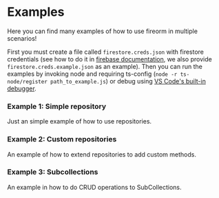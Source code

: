 # Examples

Here you can find many examples of how to use fireorm in multiple scenarios!

First you must create a file called `firestore.creds.json` with firestore credentials (see how to do it in [firebase documentation](https://firebase.google.com/docs/web/setup), we also provide `firestore.creds.example.json` as an example). Then you can run the examples by invoking node and requiring ts-config (`node -r ts-node/register path_to_example.js`) or debug using [VS Code's built-in debugger](https://code.visualstudio.com/docs/editor/debugging).

### Example 1: Simple repository

Just an simple example of how to use repositories.

### Example 2: Custom repositories

An example of how to extend repositories to add custom methods.

### Example 3: Subcollections

An example in how to do CRUD operations to SubCollections.
